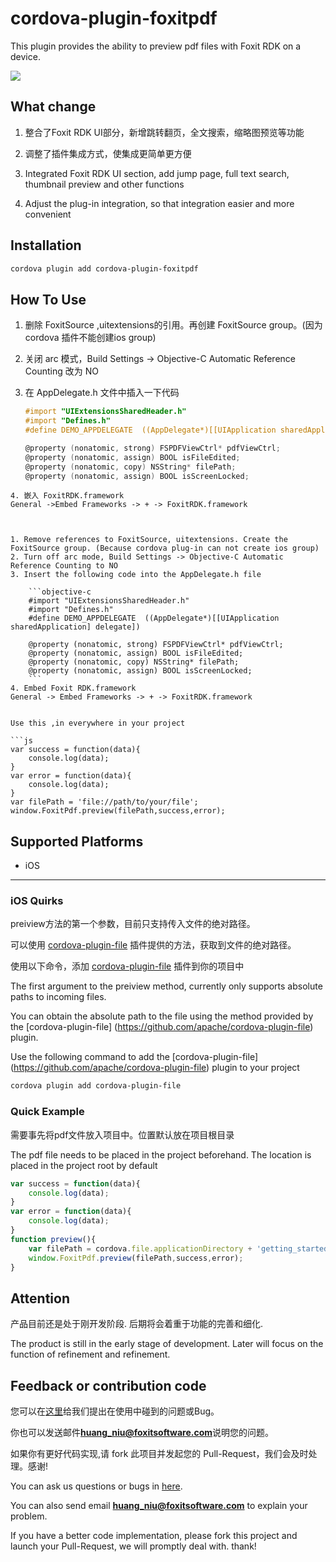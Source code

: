 <!--
# license: Licensed to the Apache Software Foundation (ASF) under one
#         or more contributor license agreements.  See the NOTICE file
#         distributed with this work for additional information
#         regarding copyright ownership.  The ASF licenses this file
#         to you under the Apache License, Version 2.0 (the
#         "License"); you may not use this file except in compliance
#         with the License.  You may obtain a copy of the License at
#
#           http://www.apache.org/licenses/LICENSE-2.0
#
#         Unless required by applicable law or agreed to in writing,
#         software distributed under the License is distributed on an
#         "AS IS" BASIS, WITHOUT WARRANTIES OR CONDITIONS OF ANY
#         KIND, either express or implied.  See the License for the
#         specific language governing permissions and limitations
#         under the License.
-->

# cordova-plugin-foxitpdf
This plugin provides the ability to preview pdf files with Foxit RDK on a device.

![](https://raw.githubusercontent.com/niuemperor/cordova-plugin-foxitpdf/master/images/cordova-plugin-foxitpdf2.gif)

## What change
1. 整合了Foxit RDK UI部分，新增跳转翻页，全文搜索，缩略图预览等功能
2. 调整了插件集成方式，使集成更简单更方便



1. Integrated Foxit RDK UI section, add jump page, full text search, thumbnail preview and other functions
2. Adjust the plug-in integration, so that integration easier and more convenient

## Installation
```bash
cordova plugin add cordova-plugin-foxitpdf
```


## How To Use
1. 删除 FoxitSource ,uitextensions的引用。再创建 FoxitSource group。(因为cordova 插件不能创建ios group)
2. 关闭 arc 模式，Build Settings -> Objective-C Automatic Reference Counting 改为 NO
3. 在 AppDelegate.h 文件中插入一下代码

	```objective-c
	#import "UIExtensionsSharedHeader.h"
	#import "Defines.h"
	#define DEMO_APPDELEGATE  ((AppDelegate*)[[UIApplication sharedApplication] delegate])

	@property (nonatomic, strong) FSPDFViewCtrl* pdfViewCtrl;
	@property (nonatomic, assign) BOOL isFileEdited;
	@property (nonatomic, copy) NSString* filePath;
	@property (nonatomic, assign) BOOL isScreenLocked;
```
4. 嵌入 FoxitRDK.framework
General ->Embed Frameworks -> + -> FoxitRDK.framework



1. Remove references to FoxitSource, uitextensions. Create the FoxitSource group. (Because cordova plug-in can not create ios group)
2. Turn off arc mode, Build Settings -> Objective-C Automatic Reference Counting to NO
3. Insert the following code into the AppDelegate.h file

	```objective-c
	#import "UIExtensionsSharedHeader.h"
	#import "Defines.h"
	#define DEMO_APPDELEGATE  ((AppDelegate*)[[UIApplication sharedApplication] delegate])

	@property (nonatomic, strong) FSPDFViewCtrl* pdfViewCtrl;
	@property (nonatomic, assign) BOOL isFileEdited;
	@property (nonatomic, copy) NSString* filePath;
	@property (nonatomic, assign) BOOL isScreenLocked;
	```
4. Embed Foxit RDK.framework
General -> Embed Frameworks -> + -> FoxitRDK.framework


Use this ,in everywhere in your project

```js
var success = function(data){
    console.log(data);
}
var error = function(data){
    console.log(data);
}
var filePath = 'file://path/to/your/file';
window.FoxitPdf.preview(filePath,success,error);
```


## Supported Platforms

- iOS

----

### iOS Quirks
preiview方法的第一个参数，目前只支持传入文件的绝对路径。

可以使用 [cordova-plugin-file](https://github.com/apache/cordova-plugin-file) 插件提供的方法，获取到文件的绝对路径。

使用以下命令，添加 [cordova-plugin-file](https://github.com/apache/cordova-plugin-file) 插件到你的项目中



The first argument to the preiview method, currently only supports absolute paths to incoming files.

You can obtain the absolute path to the file using the method provided by the [cordova-plugin-file] (https://github.com/apache/cordova-plugin-file) plugin.

Use the following command to add the [cordova-plugin-file] (https://github.com/apache/cordova-plugin-file) plugin to your project

```bash
cordova plugin add cordova-plugin-file
```

### Quick Example

需要事先将pdf文件放入项目中。位置默认放在项目根目录

The pdf file needs to be placed in the project beforehand. The location is placed in the project root by default

```js
var success = function(data){
    console.log(data);
}
var error = function(data){
    console.log(data);
}
function preview(){
    var filePath = cordova.file.applicationDirectory + 'getting_started_ios.pdf';
    window.FoxitPdf.preview(filePath,success,error);
}
```
## Attention

产品目前还是处于刚开发阶段. 后期将会着重于功能的完善和细化.

The product is still in the early stage of development. Later will focus on the function of refinement and refinement.


## Feedback or contribution code

您可以在[这里](https://github.com/niuemperor/cordova-plugin-foxitpdf/issues)给我们提出在使用中碰到的问题或Bug。

你也可以发送邮件**huang_niu@foxitsoftware.com**说明您的问题。

如果你有更好代码实现,请 fork 此项目并发起您的 Pull-Request，我们会及时处理。感谢!



You can ask us questions or bugs in [here](https://github.com/niuemperor/cordova-plugin-foxitpdf/issues).

You can also send email **huang_niu@foxitsoftware.com** to explain your problem.

If you have a better code implementation, please fork this project and launch your Pull-Request, we will promptly deal with. thank!